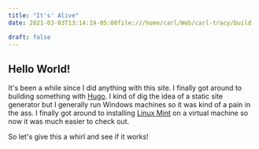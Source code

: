 ```yaml
---
title: "It's' Alive"
date: 2021-03-03T13:14:19-05:00file:///home/carl/Web/carl-tracy/build

draft: false
---
```

## Hello World!
It's been a while since I did anything with this site. I finally got around to building something with [Hugo](https://gohugo.io/). I kind of dig the idea of a static site generator but I generally run Windows machines so it was kind of a pain in the ass. I finally got around to installing [Linux Mint](https://linuxmint.com/) on a virtual machine so now it was much easier to check out.

So let's give this a whirl and see if it works!
